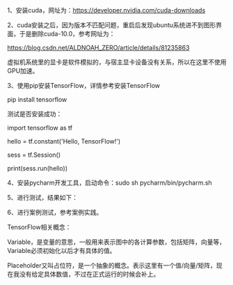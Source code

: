 1、安装cuda，网址为：https://developer.nvidia.com/cuda-downloads

2、cuda安装之后，因为版本不匹配问题，重启后发现ubuntu系统进不到图形界面，于是删除cuda-10.0，参考网址为：

https://blog.csdn.net/ALDNOAH_ZERO/article/details/81235863

虚拟机系统里的显卡是软件模拟的，与宿主显卡设备没有关系，所以在这里不使用GPU加速。

3、使用pip安装TensorFlow，详情参考安装TensorFlow

pip install tensorflow

测试是否安装成功：

import tensorflow as tf

hello = tf.constant('Hello, TensorFlow!')

sess = tf.Session()

print(sess.run(hello))

4、安装pycharm开发工具，启动命令：sudo sh pycharm/bin/pycharm.sh

5、进行测试，结果如下：
 
6、进行案例测试，参考案例实践。

TensorFlow相关概念：

Variable，是变量的意思，一般用来表示图中的各计算参数，包括矩阵，向量等，Variable必须初始化以后才有具体的值。

Placeholder又叫占位符，是一个抽象的概念。表示这里有一个值/向量/矩阵，现在我没有给定具体数值，不过在正式运行的时候会补上。


